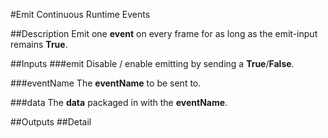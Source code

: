 #Emit Continuous Runtime Events

##Description
Emit one **event** on every frame for as long as the emit-input remains **True**.

##Inputs
###emit
Disable / enable emitting by sending a **True**/**False**.

###eventName
The **eventName** to be sent to.

###data
The **data** packaged in with the **eventName**.

##Outputs
##Detail

